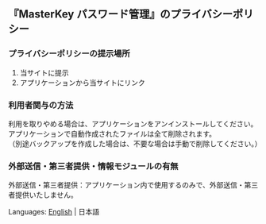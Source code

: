 ## 『MasterKey パスワード管理』のプライバシーポリシー

### プライバシーポリシーの提示場所
1. 当サイトに提示
2. アプリケーションから当サイトにリンク

### 利用者関与の方法
利用を取りやめる場合は、アプリケーションをアンインストールしてください。  
アプリケーションで自動作成されたファイルは全て削除されます。  
（別途バックアップを作成した場合は、不要な場合は手動で削除してください。）

### 外部送信・第三者提供・情報モジュールの有無
外部送信・第三者提供：アプリケーション内で使用するのみで、外部送信・第三者提供いたしません。

Languages: [English](https://dais1111.github.io/android_apps_pages/masterkey/privacy_policy_en) | 日本語
